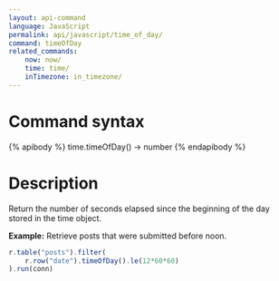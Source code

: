 ```yaml
---
layout: api-command
language: JavaScript
permalink: api/javascript/time_of_day/
command: timeOfDay
related_commands:
    now: now/
    time: time/
    inTimezone: in_timezone/
---
```


# Command syntax #

{% apibody %}
time.timeOfDay() &rarr; number
{% endapibody %}

# Description #

Return the number of seconds elapsed since the beginning of the day stored in the time object.

__Example:__ Retrieve posts that were submitted before noon.

```js
r.table("posts").filter(
    r.row("date").timeOfDay().le(12*60*60)
).run(conn)
```



